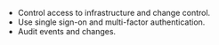 - Control access to infrastructure and change control.
- Use single sign-on and multi-factor authentication.
- Audit events and changes.